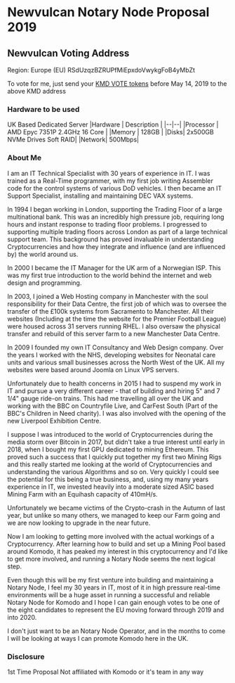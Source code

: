 ﻿# Newvulcan Notary Node Proposal 2019

## Newvulcan Voting Address
Region: Europe (EU)
RSdUzqzBZRUPfMiEpxdoVwykgFoB4yMbZt

To vote for me, just send your [KMD VOTE tokens](https://komodoelection.com/2-election-process/vote-token/) before May 14, 2019 to the above KMD address

### Hardware to be used
UK Based Dedicated Server
|Hardware | Description  |
|--|--|
|Processor  | AMD Epyc 7351P 2.4GHz 16 Core |
|Memory  | 128GB |
|Disks| 2x500GB NVMe Drives Soft RAID|
|Network| 500Mbps|

### About Me
I am an IT Technical Specialist with 30 years of experience in IT. I was trained as a Real-Time programmer, with my first job writing Assembler code for the control systems of various DoD vehicles. I then became an IT Support Specialist, installing and maintaining DEC VAX systems.

In 1994 I began working in London, supporting the Trading Floor of a large multinational bank. This was an incredibly high pressure job, requiring long hours and instant response to trading floor problems. I progressed to supporting multiple trading floors across London as part of a large technical support team. This background has proved invaluable in understanding Cryptocurrencies and how they integrate and influence (and are influenced by) the world around us.

In 2000 I became the IT Manager for the UK arm of a Norwegian ISP. This was my first true introduction to the world behind the internet and web design and programming.

In 2003, I joined a Web Hosting company in Manchester with the soul responsibility for their Data Centre, the first job of which was to oversee the transfer of the £100k systems from Sacramento to Manchester. All their websites (Including at the time the website for the Premier Football League) were housed across 31 servers running RHEL. I also oversaw the physical transfer and rebuild of this server farm to a new Manchester Data Centre.

In 2009 I founded my own IT Consultancy and Web Design company. Over the years I worked with the NHS, developing websites for Neonatal care units and various small businesses across the North West of the UK. All my websites were based around Joomla on Linux VPS servers.

Unfortunately due to health concerns in 2015 I had to suspend my work in IT and pursue a very different career - that of building and hiring 5" and 7 1/4" gauge ride-on trains. This had me travelling all over the UK and working with the BBC on Countryfile Live, and CarFest South (Part of the BBC's Children in Need charity). I was also involved with the opening of the new Liverpool Exhibition Centre.

I suppose I was introduced to the world of Cryptocurrencies during the media storm over Bitcoin in 2017, but didn't take a true interest until early in 2018, when I bought my first GPU dedicated to mining Ethereum. This proved such a success that I quickly put together my first two Mining Rigs and this really started me looking at the world of Cryptocurrencies and understanding the various Algorithms and so on. Very quickly I could see the potential for this being a true business, and, using my many years experience in IT, we invested heavily into a moderate sized ASIC based Mining Farm with an Equihash capacity of 410mH/s.

Unfortunately we became victims of the Crypto-crash in the Autumn of last year, but unlike so many others, we managed to keep our Farm going and we are now looking to upgrade in the near future.

Now I am looking to getting more involved with the actual workings of a Cryptocurrency. After learning how to build and set up a Mining Pool based around Komodo, it has peaked my interest in this cryptocurrency and I'd like to get more involved, and running a Notary Node seems the next logical step.

Even though this will be my first venture into building and maintaining a Notary Node, I feel my 30 years in IT, most of it in high pressure real-time environments will be a huge asset in running a successful and reliable Notary Node for Komodo and I hope I can gain enough votes to be one of the eight candidates to represent the EU moving forward through 2019 and into 2020.

I don't just want to be an Notary Node Operator, and in the months to come I will be looking at ways I can promote Komodo here in the UK.

### Disclosure
1st Time Proposal
Not affiliated with Komodo or it's team in any way
